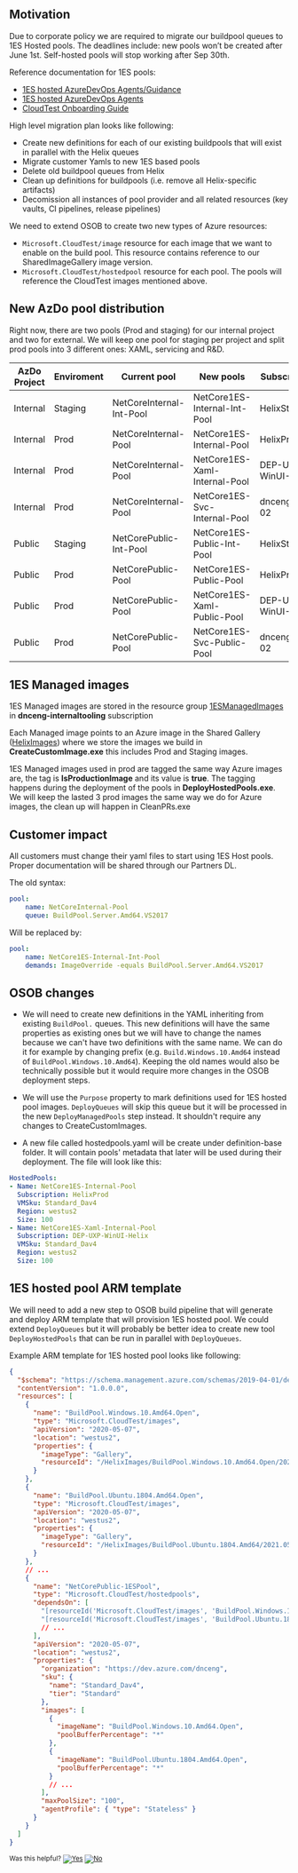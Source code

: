 ## Motivation

Due to corporate policy we are required to migrate our buildpool queues to 1ES Hosted pools. The deadlines include: new pools won’t be created after June 1st. Self-hosted pools will stop working after Sep 30th.

Reference documentation for 1ES pools:
- [1ES hosted AzureDevOps Agents/Guidance](https://www.1eswiki.com//wiki/1ES_hosted_AzureDevOps_Agents%2fGuidance)
- [1ES hosted AzureDevOps Agents](https://www.1eswiki.com/wiki/1ES_hosted_AzureDevOps_Agents)
- [CloudTest Onboarding Guide](https://1esdocs.azurewebsites.net/test/CloudTest/How-Tos/Create-Update-Pool.html)

High level migration plan looks like following:
- Create new definitions for each of our existing buildpools that will exist in parallel with the Helix queues
- Migrate customer Yamls to new 1ES based pools
- Delete old buildpool queues from Helix
- Clean up definitions for buildpools (i.e. remove all Helix-specific artifacts)
- Decomission all instances of pool provider and all related resources (key vaults, CI pipelines, release pipelines)

We need to extend OSOB to create two new types of Azure resources:
- `Microsoft.CloudTest/image` resource for each image that we want to enable on the build pool. This resource contains reference to our SharedImageGallery image version.
- `Microsoft.CloudTest/hostedpool` resource for each pool. The pools will reference the CloudTest images mentioned above.

## New AzDo pool distribution

Right now, there are two pools (Prod and staging) for our internal project and two for external. We will keep one pool for staging per project and split prod pools into 3 different ones: XAML, servicing and R&D. 


| AzDo Project | Enviroment | Current pool | New pools | Subscription |
| ------------ | ---------- | ------------ | --------- | ------------ |
| Internal | Staging | NetCoreInternal-Int-Pool | NetCore1ES-Internal-Int-Pool | HelixStaging |
| Internal | Prod | NetCoreInternal-Pool | NetCore1ES-Internal-Pool | HelixProd |
| Internal | Prod | NetCoreInternal-Pool | NetCore1ES-Xaml-Internal-Pool | DEP-UXP-WinUI-Helix |
| Internal | Prod | NetCoreInternal-Pool | NetCore1ES-Svc-Internal-Pool | dncenghelix-02 |
| Public | Staging | NetCorePublic-Int-Pool | NetCore1ES-Public-Int-Pool | HelixStaging |
| Public | Prod | NetCorePublic-Pool | NetCore1ES-Public-Pool | HelixProd |
| Public | Prod | NetCorePublic-Pool | NetCore1ES-Xaml-Public-Pool | DEP-UXP-WinUI-Helix |
| Public | Prod | NetCorePublic-Pool | NetCore1ES-Svc-Public-Pool | dncenghelix-02 |

## 1ES Managed images

1ES Managed images are stored in the resource group [1ESManagedImages](https://ms.portal.azure.com/#@microsoft.onmicrosoft.com/resource/subscriptions/84a65c9a-787d-45da-b10a-3a1cefce8060/resourcegroups/1ESManagedImages/overview) in **dnceng-internaltooling** subscription

Each Managed image points to an Azure image in the Shared Gallery ([HelixImages](https://ms.portal.azure.com/#@microsoft.onmicrosoft.com/resource/subscriptions/84a65c9a-787d-45da-b10a-3a1cefce8060/resourceGroups/HelixImages/providers/Microsoft.Compute/galleries/HelixImages/overview)) where we store the images we build in **CreateCustomImage.exe** this includes Prod and Staging images.

1ES Managed images used in prod are tagged the same way Azure images are, the tag is **IsProductionImage** and its value is **true**. The tagging happens during the deployment of the pools in **DeployHostedPools.exe**. We will keep the lasted 3 prod images the same way we do for Azure images, the clean up will happen in CleanPRs.exe

## Customer impact

All customers must change their yaml files to start using 1ES Host pools. Proper documentation will be shared through our Partners DL.

The old syntax:
```yaml
pool:
    name: NetCoreInternal-Pool
    queue: BuildPool.Server.Amd64.VS2017
```

Will be replaced by:
```yaml
pool:
    name: NetCore1ES-Internal-Int-Pool
    demands: ImageOverride -equals BuildPool.Server.Amd64.VS2017
```

## OSOB changes

- We will need to create new definitions in the YAML inheriting from existing `BuildPool.` queues. This new definitions will have the same properties as existing ones but we will have to change the names because we can't have two definitions with the same name. We can do it for example by changing prefix (e.g. `Build.Windows.10.Amd64` instead of `BuildPool.Windows.10.Amd64`). Keeping the old names would also be technically possible but it would require more changes in the OSOB deployment steps.

- We will use the `Purpose` property to mark definitions used for 1ES hosted pool images. `DeployQueues` will skip this queue but it will be processed in the new `DeployManagedPools` step instead. It shouldn't require any changes to CreateCustomImages.

- A new file called hostedpools.yaml will be create under definition-base folder. It will contain pools' metadata that later will be used during their deployment. The file will look like this:

```yaml
HostedPools:
- Name: NetCore1ES-Internal-Pool
  Subscription: HelixProd
  VMSku: Standard_Dav4
  Region: westus2
  Size: 100
- Name: NetCore1ES-Xaml-Internal-Pool
  Subscription: DEP-UXP-WinUI-Helix
  VMSku: Standard_Dav4
  Region: westus2
  Size: 100
```

## 1ES hosted pool ARM template

We will need to add a new step to OSOB build pipeline that will generate and deploy ARM template that will provision 1ES hosted pool. We could extend `DeployQueues` but it will probably be better idea to create new tool `DeployHostedPools` that can be run in parallel with `DeployQueues`.

Example ARM template for 1ES hosted pool looks like following:

```json
{
  "$schema": "https://schema.management.azure.com/schemas/2019-04-01/deploymentTemplate.json#",
  "contentVersion": "1.0.0.0",
  "resources": [
    {
      "name": "BuildPool.Windows.10.Amd64.Open",
      "type": "Microsoft.CloudTest/images",
      "apiVersion": "2020-05-07",
      "location": "westus2",
      "properties": {
        "imageType": "Gallery",
        "resourceId": "/HelixImages/BuildPool.Windows.10.Amd64.Open/2021.0423.210713"
      }
    },
    {
      "name": "BuildPool.Ubuntu.1804.Amd64.Open",
      "type": "Microsoft.CloudTest/images",
      "apiVersion": "2020-05-07",
      "location": "westus2",
      "properties": {
        "imageType": "Gallery",
        "resourceId": "/HelixImages/BuildPool.Ubuntu.1804.Amd64/2021.0503.000052"
      }
    },
    // ...
    {
      "name": "NetCorePublic-1ESPool",
      "type": "Microsoft.CloudTest/hostedpools",
      "dependsOn": [
        "[resourceId('Microsoft.CloudTest/images', 'BuildPool.Windows.10.Amd64.Open')]"
        "[resourceId('Microsoft.CloudTest/images', 'BuildPool.Ubuntu.1804.Amd64.Open')]"
        // ...
      ],
      "apiVersion": "2020-05-07",
      "location": "westus2",
      "properties": {
        "organization": "https://dev.azure.com/dnceng",
        "sku": {
          "name": "Standard_Dav4",
          "tier": "Standard"
        },
        "images": [
          {
            "imageName": "BuildPool.Windows.10.Amd64.Open",
            "poolBufferPercentage": "*"
          },
          {
            "imageName": "BuildPool.Ubuntu.1804.Amd64.Open",
            "poolBufferPercentage": "*"
          }
          // ...
        ],
        "maxPoolSize": "100",
        "agentProfile": { "type": "Stateless" }
      }
    }
  ]
}
```



<!-- Begin Generated Content: Doc Feedback -->
<sub>Was this helpful? [![Yes](https://helix.dot.net/f/ip/5?p=Documentation%5CProjectDocs%5CServicingJobRedirection%5C1ESManagedPoolsDesign.md)](https://helix.dot.net/f/p/5?p=Documentation%5CProjectDocs%5CServicingJobRedirection%5C1ESManagedPoolsDesign.md) [![No](https://helix.dot.net/f/in)](https://helix.dot.net/f/n/5?p=Documentation%5CProjectDocs%5CServicingJobRedirection%5C1ESManagedPoolsDesign.md)</sub>
<!-- End Generated Content-->
